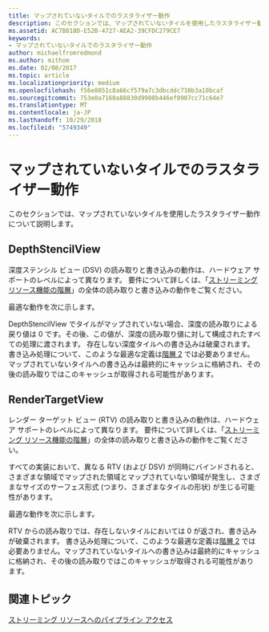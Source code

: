 ```yaml
---
title: マップされていないタイルでのラスタライザー動作
description: このセクションでは、マップされていないタイルを使用したラスタライザー動作について説明します。
ms.assetid: AC7B818D-E52B-4727-AEA2-39CFDC279CE7
keywords:
- マップされていないタイルでのラスタライザー動作
author: michaelfromredmond
ms.author: mithom
ms.date: 02/08/2017
ms.topic: article
ms.localizationpriority: medium
ms.openlocfilehash: f56e8051c8a66cf579a7c3dbcddc738b3a10bcaf
ms.sourcegitcommit: 753e0a7160a88830d9908b446ef0907cc71c64e7
ms.translationtype: MT
ms.contentlocale: ja-JP
ms.lasthandoff: 10/29/2018
ms.locfileid: "5749349"
---
```

# <a name="span-iddirect3dconceptsrasterizerbehaviorwithnon-mappedtilesspanrasterizer-behavior-with-non-mapped-tiles"></a><span id="direct3dconcepts.rasterizer_behavior_with_non-mapped_tiles"></span>マップされていないタイルでのラスタライザー動作


このセクションでは、マップされていないタイルを使用したラスタライザー動作について説明します。

## <a name="span-iddepthstencilviewspanspan-iddepthstencilviewspanspan-iddepthstencilviewspandepthstencilview"></a><span id="DepthStencilView"></span><span id="depthstencilview"></span><span id="DEPTHSTENCILVIEW"></span>DepthStencilView


深度ステンシル ビュー (DSV) の読み取りと書き込みの動作は、ハードウェア サポートのレベルによって異なります。 要件について詳しくは、「[ストリーミング リソース機能の階層](streaming-resources-features-tiers.md)」の全体の読み取りと書き込みの動作をご覧ください。

最適な動作を次に示します。

DepthStencilView でタイルがマップされていない場合、深度の読み取りによる戻り値は 0 です。その後、この値が、深度の読み取り値に対して構成されたすべての処理に渡されます。 存在しない深度タイルへの書き込みは破棄されます。 書き込み処理について、このような最適な定義は[階層 2](tier-2.md) では必要ありません。マップされていないタイルへの書き込みは最終的にキャッシュに格納され、その後の読み取りではこのキャッシュが取得される可能性があります。

## <a name="span-idrendertargetviewspanspan-idrendertargetviewspanspan-idrendertargetviewspanrendertargetview"></a><span id="RenderTargetView"></span><span id="rendertargetview"></span><span id="RENDERTARGETVIEW"></span>RenderTargetView


レンダー ターゲット ビュー (RTV) の読み取りと書き込みの動作は、ハードウェア サポートのレベルによって異なります。 要件について詳しくは、「[ストリーミング リソース機能の階層](streaming-resources-features-tiers.md)」の全体の読み取りと書き込みの動作をご覧ください。

すべての実装において、異なる RTV (および DSV) が同時にバインドされると、さまざまな領域でマップされた領域とマップされていない領域が発生し、さまざまなサイズのサーフェス形式 (つまり、さまざまなタイルの形状) が生じる可能性があります。

最適な動作を次に示します。

RTV からの読み取りでは、存在しないタイルにおいては 0 が返され、書き込みが破棄されます。 書き込み処理について、このような最適な定義は[階層 2](tier-2.md) では必要ありません。マップされていないタイルへの書き込みは最終的にキャッシュに格納され、その後の読み取りではこのキャッシュが取得される可能性があります。

## <a name="span-idrelated-topicsspanrelated-topics"></a><span id="related-topics"></span>関連トピック


[ストリーミング リソースへのパイプライン アクセス](pipeline-access-to-streaming-resources.md)

 

 




